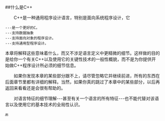 ##什么是C++

&emsp;&emsp;C++是一种通用程序设计语言，特别是面向系统程序设计，它

    ---是一个更好的C。
    ---支持数据抽象
    ---支持面向对象的程序设计。
    ---支持通用型程序设计。
    
本章将解释这些意味着什么，而又不涉足语言定义中更精微的细节。这样做的目的是给你一个有关C++以及使用它的关键性技术的一般性概貌，而不是为你提供开始做C++程序设计所必须的细节信息。

&emsp;&emsp;如果你发现本章的某些部分跟不上，请尽管忽略它并继续前进，所有的东西在后面章节里都有详细的解释。当然，如果你真的跳过了本章中的某些部分，以后再返回来看看还是会很有帮助的。

&emsp;&emsp;对语言特征的细节理解---甚至有关一个语言的所有特征---也不能代替对该语言以及使用它的基本技术的全局性认识。

🔚